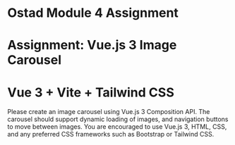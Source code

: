 # Ostad Module 4 Assignment
# Assignment: Vue.js 3 Image Carousel
# Vue 3 + Vite + Tailwind CSS

Please create an image carousel using Vue.js 3 Composition API. The carousel should support dynamic loading of images, and navigation buttons to move between images. You are encouraged to use Vue.js 3, HTML, CSS, and any preferred CSS frameworks such as Bootstrap or Tailwind CSS. 
